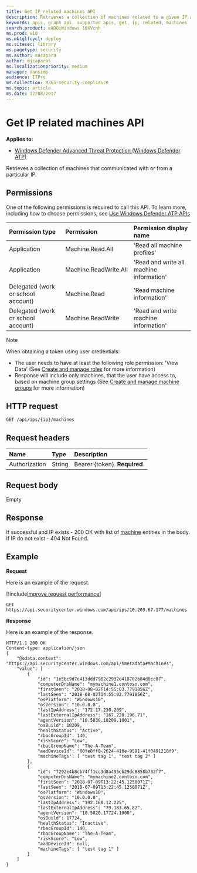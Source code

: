 ```yaml
---
title: Get IP related machines API
description: Retrieves a collection of machines related to a given IP address.
keywords: apis, graph api, supported apis, get, ip, related, machines
search.product: eADQiWindows 10XVcnh
ms.prod: w10
ms.mktglfcycl: deploy
ms.sitesec: library
ms.pagetype: security
ms.author: macapara
author: mjcaparas
ms.localizationpriority: medium
manager: dansimp
audience: ITPro
ms.collection: M365-security-compliance 
ms.topic: article
ms.date: 12/08/2017
---
```


# Get IP related machines API
**Applies to:**
- [Windows Defender Advanced Threat Protection (Windows Defender ATP)](https://go.microsoft.com/fwlink/p/?linkid=2069559)


Retrieves a collection of machines that communicated with or from a particular IP.

## Permissions
One of the following permissions is required to call this API. To learn more, including how to choose permissions, see [Use Windows Defender ATP APIs](apis-intro.md)

Permission type |	Permission	|	Permission display name
:---|:---|:---
Application |	Machine.Read.All |	'Read all machine profiles'
Application |	Machine.ReadWrite.All |	'Read and write all machine information'
Delegated (work or school account) | Machine.Read | 'Read machine information'
Delegated (work or school account) | Machine.ReadWrite | 'Read and write machine information'

>[!Note]
> When obtaining a token using user credentials:
>- The user needs to have at least the following role permission: 'View Data' (See [Create and manage roles](user-roles-windows-defender-advanced-threat-protection.md) for more information)
>- Response will include only machines, that the user have access to, based on machine group settings (See [Create and manage machine groups](machine-groups-windows-defender-advanced-threat-protection.md) for more information)

## HTTP request
```
GET /api/ips/{ip}/machines
```

## Request headers

Name | Type | Description
:---|:---|:---
Authorization | String | Bearer {token}. **Required**.


## Request body
Empty

## Response
If successful and IP exists - 200 OK with list of [machine](machine-windows-defender-advanced-threat-protection-new.md) entities in the body. If IP do not exist - 404 Not Found.


## Example

**Request**

Here is an example of the request.

[!include[Improve request performance](improverequestperformance-new.md)]

```
GET https://api.securitycenter.windows.com/api/ips/10.209.67.177/machines
```

**Response**

Here is an example of the response.


```
HTTP/1.1 200 OK
Content-type: application/json
{
    "@odata.context": "https://api.securitycenter.windows.com/api/$metadata#Machines",
    "value": [
        {
            "id": "1e5bc9d7e413ddd7902c2932e418702b84d0cc07",
            "computerDnsName": "mymachine1.contoso.com",
            "firstSeen": "2018-08-02T14:55:03.7791856Z",
			"lastSeen": "2018-08-02T14:55:03.7791856Z",
            "osPlatform": "Windows10",
            "osVersion": "10.0.0.0",
            "lastIpAddress": "172.17.230.209",
            "lastExternalIpAddress": "167.220.196.71",
            "agentVersion": "10.5830.18209.1001",
            "osBuild": 18209,
            "healthStatus": "Active",
            "rbacGroupId": 140,
            "riskScore": "Low",
			"rbacGroupName": "The-A-Team",
            "aadDeviceId": "80fe8ff8-2624-418e-9591-41f0491218f9",
			"machineTags": [ "test tag 1", "test tag 2" ]
        },
        {
            "id": "7292e4b8cb74ff1cc3d8a495eb29dc8858b732f7",
            "computerDnsName": "mymachine2.contoso.com",
            "firstSeen": "2018-07-09T13:22:45.1250071Z",
			"lastSeen": "2018-07-09T13:22:45.1250071Z",
            "osPlatform": "Windows10",
            "osVersion": "10.0.0.0",
            "lastIpAddress": "192.168.12.225",
            "lastExternalIpAddress": "79.183.65.82",
            "agentVersion": "10.5820.17724.1000",
            "osBuild": 17724,
            "healthStatus": "Inactive",
			"rbacGroupId": 140,
			"rbacGroupName": "The-A-Team",
            "riskScore": "Low",
            "aadDeviceId": null,
			"machineTags": [ "test tag 1" ]
        }
    ]
}
```
